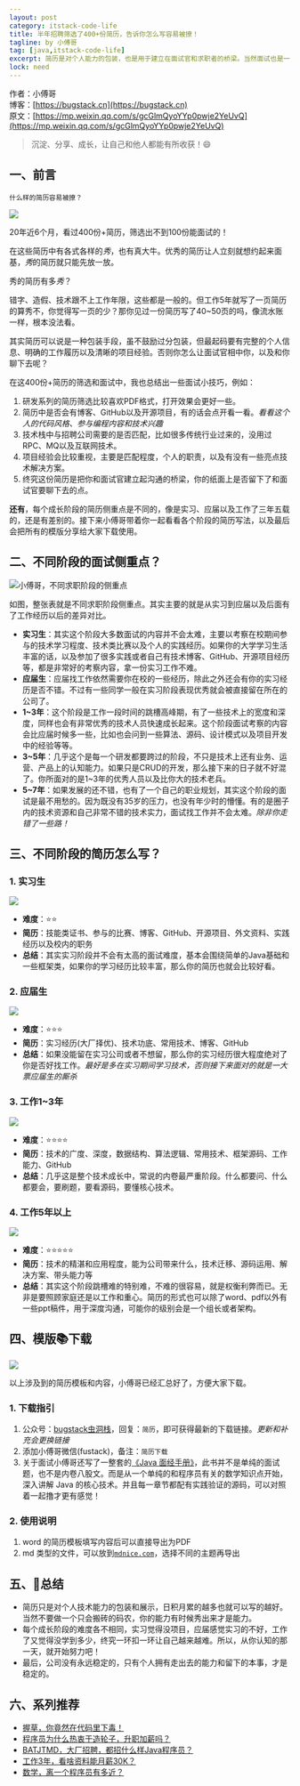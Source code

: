 ```yaml
---
layout: post
category: itstack-code-life
title: 半年招聘筛选了400+份简历，告诉你怎么写容易被撩！
tagline: by 小傅哥
tag: [java,itstack-code-life]
excerpt: 简历是对个人能力的包装，也是用于建立在面试官和求职者的桥梁。当然面试也是一场战斗，要在简历中给面试官留好坑和雷，这样大家才有撩下去的动力！
lock: need
---
```


作者：小傅哥
<br/>博客：[https://bugstack.cn](https://bugstack.cn)
<br/>原文：[https://mp.weixin.qq.com/s/gcGlmQyoYYp0pwje2YeUvQ](https://mp.weixin.qq.com/s/gcGlmQyoYYp0pwje2YeUvQ)

> 沉淀、分享、成长，让自己和他人都能有所收获！😄

## 一、前言

`什么样的简历容易被撩？`

![](https://bugstack.cn/assets/images/2020/all-25-0.png)

20年近6个月，看过400份+简历，筛选出不到100份能面试的！

在这些简历中有各式各样的*秀*，也有真大牛。优秀的简历让人立刻就想约起来面基，*秀*的简历就只能先放一放。

秀的简历有多*秀*？

错字、造假、技术跟不上工作年限，这些都是一般的。但工作5年就写了一页简历的算秀不，你觉得写一页的少？那你见过一份简历写了40~50页的吗，像流水账一样，根本没法看。

其实简历可以说是一种包装手段，虽不鼓励过分包装，但最起码要有完整的个人信息、明确的工作履历以及清晰的项目经验。否则你怎么让面试官相中你，以及和你聊下去呢？

在这400份+简历的筛选和面试中，我也总结出一些面试小技巧，例如：
1. 研发系列的简历筛选比较喜欢PDF格式，打开效果会更好一些。
2. 简历中是否会有博客、GitHub以及开源项目，有的话会点开看一看。*看看这个人的代码风格、参与编程内容和技术兴趣*
3. 技术栈中与招聘公司需要的是否匹配，比如很多传统行业过来的，没用过RPC、MQ以及互联网技术。
4. 项目经验会比较重视，主要是匹配程度，个人的职责，以及有没有一些亮点技术解决方案。
5. 终究这份简历是把你和面试官建立起沟通的桥梁，你的纸面上是否留下了和面试官要聊下去的点。

**还有**，每个成长阶段的简历侧重点是不同的，像是实习、应届以及工作了三年五载的，还是有差别的。接下来小傅哥带着你一起看看各个阶段的简历写法，以及最后会把所有的模版分享给大家下载使用。

## 二、不同阶段的面试侧重点？

![小傅哥，不同求职阶段的侧重点](https://bugstack.cn/assets/images/2020/all-25-1.png)

如图，整张表就是不同求职阶段侧重点。其实主要的就是从实习到应届以及后面有了工作经历以后的差异对比。

- **实习生**：其实这个阶段大多数面试的内容并不会太难，主要以考察在校期间参与的技术学习程度、技术类比赛以及个人的实践经历。如果你的大学学习生活丰富的话，以及参加了很多实践或者自己有技术博客、GitHub、开源项目经历等，都是非常好的考察内容，拿一份实习工作不难。
- **应届生**：应届找工作依然需要你在校的一些经历，除此之外还会有你的实习经历是否不错。不过有一些同学一般在实习阶段表现优秀就会被直接留在所在的公司了。
- **1~3年**：这个阶段是工作一段时间的跳槽高峰期，有了一些技术上的宽度和深度，同样也会有非常优秀的技术人员快速成长起来。这个阶段面试考察的内容会比应届时候多一些，比如也会问到一些算法、源码、设计模式以及项目开发中的经验等等。
- **3~5年**：几乎这个是每一个研发都要跨过的阶段，不只是技术上还有业务、运营、产品上的认知能力。如果只是CRUD的开发，那么接下来的日子就不好混了。你所面对的是1~3年的优秀人员以及比你大的技术老兵。
- **5~7年**：如果发展的还不错，也有了一个自己的职业规划，其实这个阶段的面试是最不用愁的。因为既没有35岁的压力，也没有年少时的懵懂。有的是圈子内的技术资源和自己非常不错的技术实力，面试找工作并不会太难。*除非你走错了一些路！*

## 三、不同阶段的简历怎么写？

### 1. 实习生

![](https://bugstack.cn/assets/images/2020/all-25-2.png)

- **难度**：⭐⭐
- **简历**：技能类证书、参与的比赛、博客、GitHub、开源项目、外文资料、实践经历以及校内的职务
- **总结**：其实实习阶段并不会有太高的面试难度，基本会围绕简单的Java基础和一些框架类，如果你的学习经历比较丰富，那么你的简历也就会比较好看。

### 2. 应届生

![](https://bugstack.cn/assets/images/2020/all-25-3.png)

- **难度**：⭐⭐⭐
- **简历**：实习经历(大厂择优)、技术功底、常用技术、博客、GitHub
- **总结**：如果没能留在实习公司或者不想留，那么你的实习经历很大程度绝对了你是否好找工作。*最好是多在实习期间学习技术，否则接下来面对的就是一大票应届生的厮杀*

### 3. 工作1~3年

![](https://bugstack.cn/assets/images/2020/all-25-4.png)

- **难度**：⭐⭐⭐⭐
- **简历**：技术的广度、深度，数据结构、算法逻辑、常用技术、框架源码、工作能力、GitHub
- **总结**：几乎这是整个技术成长中，常说的内卷最严重阶段。什么都要问、什么都要会，要刷题，要看源码，要懂核心技术。

### 4. 工作5年以上

![](https://bugstack.cn/assets/images/2020/all-25-5.png)

- **难度**：⭐⭐⭐⭐⭐
- **简历**：技术的精湛和应用程度，能为公司带来什么，技术迁移、源码运用、解决方案、带头能力等
- **总结**：其实这个阶段跳槽难的特别难，不难的很容易，就是权衡利弊而已。无非是要照顾家庭还是以工作和重心。简历的形式也可以除了word、pdf以外有一些ppt稿件，用于深度沟通，可能你的级别会是一个组长或者架构。

## 四、模版📚下载

![](https://bugstack.cn/assets/images/2020/all-25-6.png)

以上涉及到的简历模板和内容，小傅哥已经汇总好了，方便大家下载。

### 1. 下载指引

1. 公众号：[bugstack虫洞栈](https://bugstack.cn/assets/images/qrcode.png)，回复：`简历`，即可获得最新的下载链接。*更新和补充会更换链接*
2. 添加小傅哥微信(fustack)，备注：`简历下载`
3. 关于面试小傅哥还写了一整套的[《Java 面经手册》](https://download.csdn.net/download/Yao__Shun__Yu/14932325)，此书并不是单纯的面试题，也不是内卷八股文。而是从一个单纯的和程序员有关的数学知识点开始，深入讲解 Java 的核心技术。并且每一章节都配有实践验证的源码，可以对照着一起撸才更有感觉！

### 2. 使用说明

1. word 的简历模板填写内容后可以直接导出为PDF
2. md 类型的文件，可以放到[`mdnice.com`](https://mdnice.com/)，选择不同的主题再导出

## 五、🎉总结

- 简历只是对个人技术能力的包装和展示，日积月累的越多也就可以写的越好。当然不要做一个只会搬砖的码农，你的能力有时候秀出来才是能力。
- 每个成长阶段的难度各不相同，实习觉得没项目，应届感觉实习的不好，工作了又觉得没学到多少，终究一环扣一环让自己越来越难。所以，从你认知的那一天，就开始努力吧！
- 最后，公司没有永远稳定的，只有个人拥有走出去的能力和留下的本事，才是稳定的。

## 六、系列推荐

- [握草，你竟然在代码里下毒！](https://bugstack.cn/itstack-demo-any/2020/09/06/%E6%8F%A1%E8%8D%89-%E4%BD%A0%E7%AB%9F%E7%84%B6%E5%9C%A8%E4%BB%A3%E7%A0%81%E9%87%8C%E4%B8%8B%E6%AF%92.html)
- [程序员为什么热衷于造轮子，升职加薪吗？](https://bugstack.cn/itstack-code-life/2020/09/20/%E7%A8%8B%E5%BA%8F%E5%91%98%E4%B8%BA%E4%BB%80%E4%B9%88%E7%83%AD%E8%A1%B7%E4%BA%8E%E9%80%A0%E8%BD%AE%E5%AD%90-%E5%8D%87%E8%81%8C%E5%8A%A0%E8%96%AA%E5%90%97.html)
- [BATJTMD，大厂招聘，都招什么样Java程序员？](https://bugstack.cn/itstack-code-life/2020/11/15/BATJTMD-%E5%A4%A7%E5%8E%82%E6%8B%9B%E8%81%98-%E9%83%BD%E6%8B%9B%E4%BB%80%E4%B9%88%E6%A0%B7Java%E7%A8%8B%E5%BA%8F%E5%91%98.html)
- [工作3年，看啥资料能月薪30K？](https://bugstack.cn/itstack-code-life/2020/12/20/%E5%B7%A5%E4%BD%9C3%E5%B9%B4-%E7%9C%8B%E5%95%A5%E8%B5%84%E6%96%99%E8%83%BD%E6%9C%88%E8%96%AA30K.html)
- [数学，离一个程序员有多近？](https://bugstack.cn/itstack-code-life/2021/01/17/%E6%95%B0%E5%AD%A6-%E7%A6%BB%E4%B8%80%E4%B8%AA%E7%A8%8B%E5%BA%8F%E5%91%98%E6%9C%89%E5%A4%9A%E8%BF%91.html)